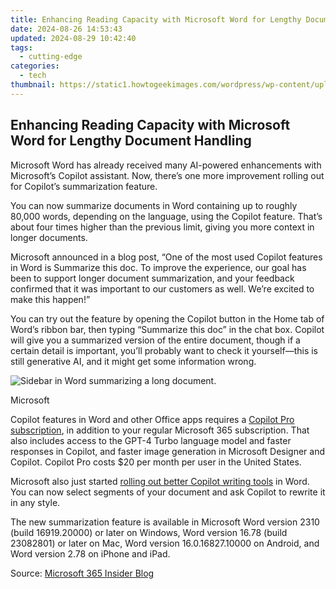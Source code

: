 ```yaml
---
title: Enhancing Reading Capacity with Microsoft Word for Lengthy Document Handling
date: 2024-08-26 14:53:43
updated: 2024-08-29 10:42:40
tags:
  - cutting-edge
categories:
  - tech
thumbnail: https://static1.howtogeekimages.com/wordpress/wp-content/uploads/2023/08/microsoft-word-logo-1.jpg
---
```


## Enhancing Reading Capacity with Microsoft Word for Lengthy Document Handling

Microsoft Word has already received many AI-powered enhancements with Microsoft’s Copilot assistant. Now, there’s one more improvement rolling out for Copilot’s summarization feature.

 You can now summarize documents in Word containing up to roughly 80,000 words, depending on the language, using the Copilot feature. That’s about four times higher than the previous limit, giving you more context in longer documents.

 Microsoft announced in a blog post, “One of the most used Copilot features in Word is Summarize this doc. To improve the experience, our goal has been to support longer document summarization, and your feedback confirmed that it was important to our customers as well. We’re excited to make this happen!”

 You can try out the feature by opening the Copilot button in the Home tab of Word’s ribbon bar, then typing “Summarize this doc” in the chat box. Copilot will give you a summarized version of the entire document, though if a certain detail is important, you’ll probably want to check it yourself—this is still generative AI, and it might get some information wrong.

![Sidebar in Word summarizing a long document.](https://static1.howtogeekimages.com/wordpress/wp-content/uploads/2024/07/screenshot-2024-07-19-at-15-26-02-ld3-gif-gif-image-1920-x-1080-pixels-scaled-65.png) 

Microsoft

 Copilot features in Word and other Office apps requires a [Copilot Pro subscription](https://extra-skills.techidaily.com/in-2024-photoshop-facebackground-anonymity-guide/), in addition to your regular Microsoft 365 subscription. That also includes access to the GPT-4 Turbo language model and faster responses in Copilot, and faster image generation in Microsoft Designer and Copilot. Copilot Pro costs $20 per month per user in the United States.

 Microsoft also just started [rolling out better Copilot writing tools](https://data-safeguard.techidaily.com/how-to-purchase-and-set-up-stellar-repair-for-photo-8-on-your-pc/) in Word. You can now select segments of your document and ask Copilot to rewrite it in any style.

 The new summarization feature is available in Microsoft Word version 2310 (build 16919.20000) or later on Windows, Word version 16.78 (build 23082801) or later on Mac, Word version 16.0.16827.10000 on Android, and Word version 2.78 on iPhone and iPad.

 Source: [Microsoft 365 Insider Blog](https://insider.microsoft365.com/en-us/blog/summarize-longer-word-documents-using-copilot)

<ins class="adsbygoogle"
     style="display:block"
     data-ad-format="autorelaxed"
     data-ad-client="ca-pub-7571918770474297"
     data-ad-slot="1223367746"></ins>



<ins class="adsbygoogle"
     style="display:block"
     data-ad-client="ca-pub-7571918770474297"
     data-ad-slot="8358498916"
     data-ad-format="auto"
     data-full-width-responsive="true"></ins>
